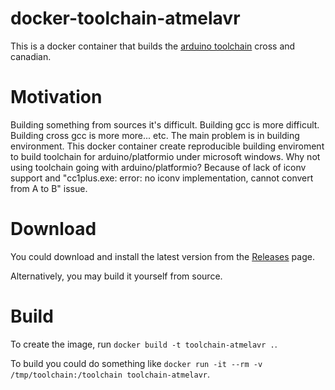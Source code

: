 # docker-toolchain-atmelavr

This is a docker container that builds the [arduino toolchain](https://github.com/arduino/toolchain-avr) cross and canadian.

# Motivation

Building something from sources it's difficult. Building gcc is more difficult. Building cross gcc is more more... etc. The main problem is in building environment. This docker container create reproducible building enviroment to build toolchain for arduino/platformio under microsoft windows. Why not using toolchain going with arduino/platformio? Because of lack of iconv support and "cc1plus.exe: error: no iconv implementation, cannot convert from A to B" issue. 

# Download

You could download and install the latest version from the [Releases](https://github.com/zharovdv/docker-toolchain-atmelavr/releases) page.

Alternatively, you may build it yourself from source.

# Build

To create the image, run `docker build -t toolchain-atmelavr .`.

To build you could do something like `docker run -it --rm -v /tmp/toolchain:/toolchain toolchain-atmelavr`.
